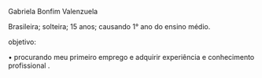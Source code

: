    Gabriela Bonfim Valenzuela 

   Brasileira; 
   solteira; 
   15 anos;
   causando 1° ano do ensino médio. 

   objetivo:

   • procurando meu primeiro emprego e adquirir
   experiência e conhecimento profissional .
   
